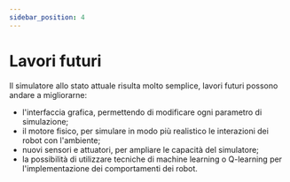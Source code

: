 ```yaml
---
sidebar_position: 4
---
```


# Lavori futuri

Il simulatore allo stato attuale risulta molto semplice, lavori futuri possono andare a migliorarne:

- l'interfaccia grafica, permettendo di modificare ogni parametro di simulazione;
- il motore fisico, per simulare in modo più realistico le interazioni dei robot con l'ambiente;
- nuovi sensori e attuatori, per ampliare le capacità del simulatore;
- la possibilità di utilizzare tecniche di machine learning o Q-learning per l'implementazione dei comportamenti dei robot.
